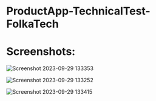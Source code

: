 # ProductApp-TechnicalTest-FolkaTech
<h1>Screenshots:</h1>

![Screenshot 2023-09-29 133353](https://github.com/reihanms/ProductApp-TechnicalTest-FolkaTech/assets/88180616/555982d2-f1b7-4bbe-ab51-1a457c866c65)

![Screenshot 2023-09-29 133252](https://github.com/reihanms/ProductApp-TechnicalTest-FolkaTech/assets/88180616/dcc6096f-b982-41f3-9b91-6cd7384a23a0)

![Screenshot 2023-09-29 133415](https://github.com/reihanms/ProductApp-TechnicalTest-FolkaTech/assets/88180616/66371ebd-5802-4d66-a32d-592a6ba7f8a8)
